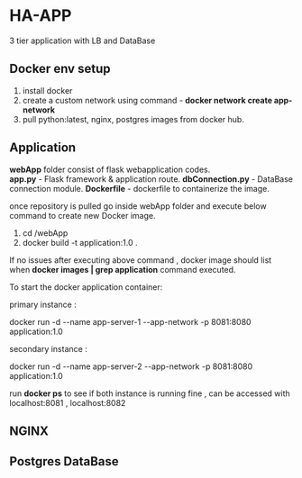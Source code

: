 # HA-APP
3 tier application with LB and DataBase 

## Docker env setup
1. install docker 
2. create a custom network using command - **docker network create app-network**
3. pull python:latest, nginx, postgres images from docker hub.

## Application
**webApp** folder consist of flask webapplication codes.  
**app.py** - Flask framework & application route.
**dbConnection.py** - DataBase connection module. 
**Dockerfile** - dockerfile to containerize the image.

once repository is pulled go inside webApp folder and execute below command to create new Docker image.
1. cd <path>/webApp 
2. docker build -t application:1.0 . 

If no issues after executing above command , docker image should list when **docker images | grep application** command executed. 
  

To start the docker application container:

  
primary instance :

docker run -d --name app-server-1 --app-network -p 8081:8080 application:1.0

  
secondary instance : 

docker run -d --name app-server-2 --app-network -p 8081:8080 application:1.0

run **docker ps** to see if both instance is running fine , can be accessed with localhost:8081 , localhost:8082

## NGINX 

## Postgres DataBase
